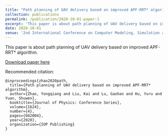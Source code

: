 ```yaml
---
title: "Path planning of UAV delivery based on improved APF-RRT* algorithm"
collection: publications
permalink: /publication/2020-10-01-paper-1
excerpt: 'This paper is about path planning of UAV delivery based on improved APF-RRT* algorithm.'
date: 2020-10-01
venue: '2nd International Conference on Computer Modeling, Simulation and Algorithm'
---
```


This paper is about path planning of UAV delivery based on improved APF-RRT* algorithm.

[Download paper here](https://rancho-zhao.github.io/files/paper1.pdf)

Recommended citation: 
```
@inproceedings{zhao2020path,
  title={Path planning of UAV delivery based on improved APF-RRT* algorithm},
  author={Zhao, Yongqiang and Liu, Kai and Lu, Gaohan and Hu, Yuru and Yuan, Shuwen},
  booktitle={Journal of Physics: Conference Series},
  volume={1624},
  number={4},
  pages={042004},
  year={2020},
  organization={IOP Publishing}
}
```